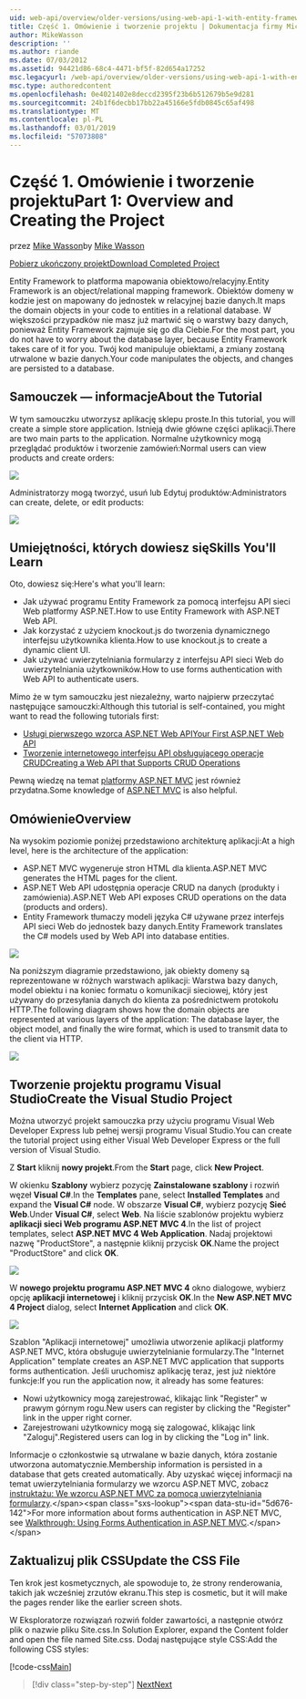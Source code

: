```yaml
---
uid: web-api/overview/older-versions/using-web-api-1-with-entity-framework-5/using-web-api-with-entity-framework-part-1
title: Część 1. Omówienie i tworzenie projektu | Dokumentacja firmy Microsoft
author: MikeWasson
description: ''
ms.author: riande
ms.date: 07/03/2012
ms.assetid: 94421d86-68c4-4471-bf5f-82d654a17252
msc.legacyurl: /web-api/overview/older-versions/using-web-api-1-with-entity-framework-5/using-web-api-with-entity-framework-part-1
msc.type: authoredcontent
ms.openlocfilehash: 0e4021402e8deccd2395f23b6b512679b5e9d281
ms.sourcegitcommit: 24b1f6decbb17bb22a45166e5fdb0845c65af498
ms.translationtype: MT
ms.contentlocale: pl-PL
ms.lasthandoff: 03/01/2019
ms.locfileid: "57073808"
---
```

<a name="part-1-overview-and-creating-the-project"></a><span data-ttu-id="5d676-102">Część 1. Omówienie i tworzenie projektu</span><span class="sxs-lookup"><span data-stu-id="5d676-102">Part 1: Overview and Creating the Project</span></span>
====================
<span data-ttu-id="5d676-103">przez [Mike Wasson](https://github.com/MikeWasson)</span><span class="sxs-lookup"><span data-stu-id="5d676-103">by [Mike Wasson](https://github.com/MikeWasson)</span></span>

[<span data-ttu-id="5d676-104">Pobierz ukończony projekt</span><span class="sxs-lookup"><span data-stu-id="5d676-104">Download Completed Project</span></span>](http://code.msdn.microsoft.com/ASP-NET-Web-API-with-afa30545)

<span data-ttu-id="5d676-105">Entity Framework to platforma mapowania obiektowo/relacyjny.</span><span class="sxs-lookup"><span data-stu-id="5d676-105">Entity Framework is an object/relational mapping framework.</span></span> <span data-ttu-id="5d676-106">Obiektów domeny w kodzie jest on mapowany do jednostek w relacyjnej bazie danych.</span><span class="sxs-lookup"><span data-stu-id="5d676-106">It maps the domain objects in your code to entities in a relational database.</span></span> <span data-ttu-id="5d676-107">W większości przypadków nie masz już martwić się o warstwy bazy danych, ponieważ Entity Framework zajmuje się go dla Ciebie.</span><span class="sxs-lookup"><span data-stu-id="5d676-107">For the most part, you do not have to worry about the database layer, because Entity Framework takes care of it for you.</span></span> <span data-ttu-id="5d676-108">Twój kod manipuluje obiektami, a zmiany zostaną utrwalone w bazie danych.</span><span class="sxs-lookup"><span data-stu-id="5d676-108">Your code manipulates the objects, and changes are persisted to a database.</span></span>

## <a name="about-the-tutorial"></a><span data-ttu-id="5d676-109">Samouczek — informacje</span><span class="sxs-lookup"><span data-stu-id="5d676-109">About the Tutorial</span></span>

<span data-ttu-id="5d676-110">W tym samouczku utworzysz aplikację sklepu proste.</span><span class="sxs-lookup"><span data-stu-id="5d676-110">In this tutorial, you will create a simple store application.</span></span> <span data-ttu-id="5d676-111">Istnieją dwie główne części aplikacji.</span><span class="sxs-lookup"><span data-stu-id="5d676-111">There are two main parts to the application.</span></span> <span data-ttu-id="5d676-112">Normalne użytkownicy mogą przeglądać produktów i tworzenie zamówień:</span><span class="sxs-lookup"><span data-stu-id="5d676-112">Normal users can view products and create orders:</span></span>

![](using-web-api-with-entity-framework-part-1/_static/image1.png)

<span data-ttu-id="5d676-113">Administratorzy mogą tworzyć, usuń lub Edytuj produktów:</span><span class="sxs-lookup"><span data-stu-id="5d676-113">Administrators can create, delete, or edit products:</span></span>

![](using-web-api-with-entity-framework-part-1/_static/image2.png)

## <a name="skills-youll-learn"></a><span data-ttu-id="5d676-114">Umiejętności, których dowiesz się</span><span class="sxs-lookup"><span data-stu-id="5d676-114">Skills You'll Learn</span></span>

<span data-ttu-id="5d676-115">Oto, dowiesz się:</span><span class="sxs-lookup"><span data-stu-id="5d676-115">Here's what you'll learn:</span></span>

- <span data-ttu-id="5d676-116">Jak używać programu Entity Framework za pomocą interfejsu API sieci Web platformy ASP.NET.</span><span class="sxs-lookup"><span data-stu-id="5d676-116">How to use Entity Framework with ASP.NET Web API.</span></span>
- <span data-ttu-id="5d676-117">Jak korzystać z użyciem knockout.js do tworzenia dynamicznego interfejsu użytkownika klienta.</span><span class="sxs-lookup"><span data-stu-id="5d676-117">How to use knockout.js to create a dynamic client UI.</span></span>
- <span data-ttu-id="5d676-118">Jak używać uwierzytelniania formularzy z interfejsu API sieci Web do uwierzytelniania użytkowników.</span><span class="sxs-lookup"><span data-stu-id="5d676-118">How to use forms authentication with Web API to authenticate users.</span></span>

<span data-ttu-id="5d676-119">Mimo że w tym samouczku jest niezależny, warto najpierw przeczytać następujące samouczki:</span><span class="sxs-lookup"><span data-stu-id="5d676-119">Although this tutorial is self-contained, you might want to read the following tutorials first:</span></span>

- [<span data-ttu-id="5d676-120">Usługi pierwszego wzorca ASP.NET Web API</span><span class="sxs-lookup"><span data-stu-id="5d676-120">Your First ASP.NET Web API</span></span>](../../getting-started-with-aspnet-web-api/tutorial-your-first-web-api.md)
- [<span data-ttu-id="5d676-121">Tworzenie internetowego interfejsu API obsługującego operacje CRUD</span><span class="sxs-lookup"><span data-stu-id="5d676-121">Creating a Web API that Supports CRUD Operations</span></span>](../creating-a-web-api-that-supports-crud-operations.md)

<span data-ttu-id="5d676-122">Pewną wiedzę na temat [platformy ASP.NET MVC](../../../../mvc/index.md) jest również przydatna.</span><span class="sxs-lookup"><span data-stu-id="5d676-122">Some knowledge of [ASP.NET MVC](../../../../mvc/index.md) is also helpful.</span></span>

## <a name="overview"></a><span data-ttu-id="5d676-123">Omówienie</span><span class="sxs-lookup"><span data-stu-id="5d676-123">Overview</span></span>

<span data-ttu-id="5d676-124">Na wysokim poziomie poniżej przedstawiono architekturę aplikacji:</span><span class="sxs-lookup"><span data-stu-id="5d676-124">At a high level, here is the architecture of the application:</span></span>

- <span data-ttu-id="5d676-125">ASP.NET MVC wygeneruje stron HTML dla klienta.</span><span class="sxs-lookup"><span data-stu-id="5d676-125">ASP.NET MVC generates the HTML pages for the client.</span></span>
- <span data-ttu-id="5d676-126">ASP.NET Web API udostępnia operacje CRUD na danych (produkty i zamówienia).</span><span class="sxs-lookup"><span data-stu-id="5d676-126">ASP.NET Web API exposes CRUD operations on the data (products and orders).</span></span>
- <span data-ttu-id="5d676-127">Entity Framework tłumaczy modeli języka C# używane przez interfejs API sieci Web do jednostek bazy danych.</span><span class="sxs-lookup"><span data-stu-id="5d676-127">Entity Framework translates the C# models used by Web API into database entities.</span></span>

![](using-web-api-with-entity-framework-part-1/_static/image3.png)

<span data-ttu-id="5d676-128">Na poniższym diagramie przedstawiono, jak obiekty domeny są reprezentowane w różnych warstwach aplikacji: Warstwa bazy danych, model obiektu i na koniec formatu o komunikacji sieciowej, który jest używany do przesyłania danych do klienta za pośrednictwem protokołu HTTP.</span><span class="sxs-lookup"><span data-stu-id="5d676-128">The following diagram shows how the domain objects are represented at various layers of the application: The database layer, the object model, and finally the wire format, which is used to transmit data to the client via HTTP.</span></span>

![](using-web-api-with-entity-framework-part-1/_static/image4.png)

## <a name="create-the-visual-studio-project"></a><span data-ttu-id="5d676-129">Tworzenie projektu programu Visual Studio</span><span class="sxs-lookup"><span data-stu-id="5d676-129">Create the Visual Studio Project</span></span>

<span data-ttu-id="5d676-130">Można utworzyć projekt samouczka przy użyciu programu Visual Web Developer Express lub pełnej wersji programu Visual Studio.</span><span class="sxs-lookup"><span data-stu-id="5d676-130">You can create the tutorial project using either Visual Web Developer Express or the full version of Visual Studio.</span></span>

<span data-ttu-id="5d676-131">Z **Start** kliknij **nowy projekt**.</span><span class="sxs-lookup"><span data-stu-id="5d676-131">From the **Start** page, click **New Project**.</span></span>

<span data-ttu-id="5d676-132">W okienku **Szablony** wybierz pozycję **Zainstalowane szablony** i rozwiń węzeł **Visual C#**.</span><span class="sxs-lookup"><span data-stu-id="5d676-132">In the **Templates** pane, select **Installed Templates** and expand the **Visual C#** node.</span></span> <span data-ttu-id="5d676-133">W obszarze **Visual C#**, wybierz pozycję **Sieć Web**.</span><span class="sxs-lookup"><span data-stu-id="5d676-133">Under **Visual C#**, select **Web**.</span></span> <span data-ttu-id="5d676-134">Na liście szablonów projektu wybierz **aplikacji sieci Web programu ASP.NET MVC 4**.</span><span class="sxs-lookup"><span data-stu-id="5d676-134">In the list of project templates, select **ASP.NET MVC 4 Web Application**.</span></span> <span data-ttu-id="5d676-135">Nadaj projektowi nazwę "ProductStore", a następnie kliknij przycisk **OK**.</span><span class="sxs-lookup"><span data-stu-id="5d676-135">Name the project "ProductStore" and click **OK**.</span></span>

![](using-web-api-with-entity-framework-part-1/_static/image5.png)

<span data-ttu-id="5d676-136">W **nowego projektu programu ASP.NET MVC 4** okno dialogowe, wybierz opcję **aplikacji internetowej** i kliknij przycisk **OK**.</span><span class="sxs-lookup"><span data-stu-id="5d676-136">In the **New ASP.NET MVC 4 Project** dialog, select **Internet Application** and click **OK**.</span></span>

![](using-web-api-with-entity-framework-part-1/_static/image6.png)

<span data-ttu-id="5d676-137">Szablon "Aplikacji internetowej" umożliwia utworzenie aplikacji platformy ASP.NET MVC, która obsługuje uwierzytelnianie formularzy.</span><span class="sxs-lookup"><span data-stu-id="5d676-137">The "Internet Application" template creates an ASP.NET MVC application that supports forms authentication.</span></span> <span data-ttu-id="5d676-138">Jeśli uruchomisz aplikację teraz, jest już niektóre funkcje:</span><span class="sxs-lookup"><span data-stu-id="5d676-138">If you run the application now, it already has some features:</span></span>

- <span data-ttu-id="5d676-139">Nowi użytkownicy mogą zarejestrować, klikając link "Register" w prawym górnym rogu.</span><span class="sxs-lookup"><span data-stu-id="5d676-139">New users can register by clicking the "Register" link in the upper right corner.</span></span>
- <span data-ttu-id="5d676-140">Zarejestrowani użytkownicy mogą się zalogować, klikając link "Zaloguj".</span><span class="sxs-lookup"><span data-stu-id="5d676-140">Registered users can log in by clicking the "Log in" link.</span></span>

<span data-ttu-id="5d676-141">Informacje o członkostwie są utrwalane w bazie danych, która zostanie utworzona automatycznie.</span><span class="sxs-lookup"><span data-stu-id="5d676-141">Membership information is persisted in a database that gets created automatically.</span></span> <span data-ttu-id="5d676-142">Aby uzyskać więcej informacji na temat uwierzytelniania formularzy we wzorcu ASP.NET MVC, zobacz [instruktażu: We wzorcu ASP.NET MVC za pomocą uwierzytelniania formularzy](https://msdn.microsoft.com/library/ff398049(VS.98).aspx).</span><span class="sxs-lookup"><span data-stu-id="5d676-142">For more information about forms authentication in ASP.NET MVC, see [Walkthrough: Using Forms Authentication in ASP.NET MVC](https://msdn.microsoft.com/library/ff398049(VS.98).aspx).</span></span>

## <a name="update-the-css-file"></a><span data-ttu-id="5d676-143">Zaktualizuj plik CSS</span><span class="sxs-lookup"><span data-stu-id="5d676-143">Update the CSS File</span></span>

<span data-ttu-id="5d676-144">Ten krok jest kosmetycznych, ale spowoduje to, że strony renderowania, takich jak wcześniej zrzutów ekranu.</span><span class="sxs-lookup"><span data-stu-id="5d676-144">This step is cosmetic, but it will make the pages render like the earlier screen shots.</span></span>

<span data-ttu-id="5d676-145">W Eksploratorze rozwiązań rozwiń folder zawartości, a następnie otwórz plik o nazwie pliku Site.css.</span><span class="sxs-lookup"><span data-stu-id="5d676-145">In Solution Explorer, expand the Content folder and open the file named Site.css.</span></span> <span data-ttu-id="5d676-146">Dodaj następujące style CSS:</span><span class="sxs-lookup"><span data-stu-id="5d676-146">Add the following CSS styles:</span></span>

[!code-css[Main](using-web-api-with-entity-framework-part-1/samples/sample1.css)]

> [!div class="step-by-step"]
> [<span data-ttu-id="5d676-147">Next</span><span class="sxs-lookup"><span data-stu-id="5d676-147">Next</span></span>](using-web-api-with-entity-framework-part-2.md)
